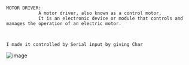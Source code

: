 


    MOTOR DRIVER:
                A motor driver, also known as a control motor, 
                It is an electronic device or module that controls and manages the operation of an electric motor.



    I made it controlled by Serial input by giving Char



![image](https://github.com/ssmk-problem-solver/Ardiuno-ESP-Projects/assets/172963811/ffb0098b-b759-4543-adde-46ce6a64687e)
